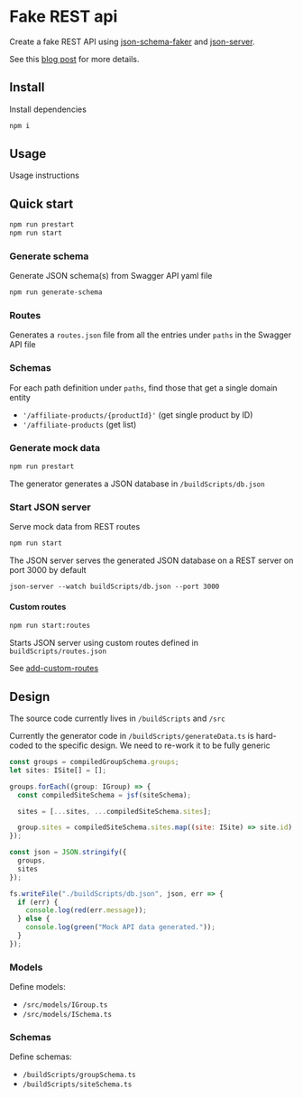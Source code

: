 # Fake REST api

Create a fake REST API using [json-schema-faker](https://github.com/json-schema-faker/json-schema-faker) and [json-server](https://github.com/typicode/json-server).

See this [blog post](https://medium.com/@jonjam/creating-a-fake-rest-api-with-json-server-817320239cde) for more details.

## Install

Install dependencies

```bash
npm i
```

## Usage

Usage instructions

## Quick start

```bash
npm run prestart
npm run start
```

### Generate schema

Generate JSON schema(s) from Swagger API yaml file

```bash
npm run generate-schema
```

### Routes

Generates a `routes.json` file from all the entries under `paths` in the Swagger API file

### Schemas

For each path definition under `paths`, find those that get a single domain entity

* `'/affiliate-products/{productId}'` (get single product by ID)
* `'/affiliate-products` (get list)

### Generate mock data

```bash
npm run prestart
```

The generator generates a JSON database in `/buildScripts/db.json`

### Start JSON server

Serve mock data from REST routes

```bash
npm run start
```

The JSON server serves the generated JSON database on a REST server on port 3000 by default

`json-server --watch buildScripts/db.json --port 3000`

#### Custom routes

```bash
npm run start:routes
```

Starts JSON server using custom routes defined in `buildScripts/routes.json`

See [add-custom-routes](https://github.com/typicode/json-server#add-custom-routes)

## Design

The source code currently lives in `/buildScripts` and `/src`

Currently the generator code in `/buildScripts/generateData.ts` is hard-coded to the specific design.
We need to re-work it to be fully generic

```js
const groups = compiledGroupSchema.groups;
let sites: ISite[] = [];

groups.forEach((group: IGroup) => {
  const compiledSiteSchema = jsf(siteSchema);

  sites = [...sites, ...compiledSiteSchema.sites];

  group.sites = compiledSiteSchema.sites.map((site: ISite) => site.id);
});

const json = JSON.stringify({
  groups,
  sites
});

fs.writeFile("./buildScripts/db.json", json, err => {
  if (err) {
    console.log(red(err.message));
  } else {
    console.log(green("Mock API data generated."));
  }
});
```

### Models

Define models:

* `/src/models/IGroup.ts`
* `/src/models/ISchema.ts`

### Schemas

Define schemas:

* `/buildScripts/groupSchema.ts`
* `/buildScripts/siteSchema.ts`
